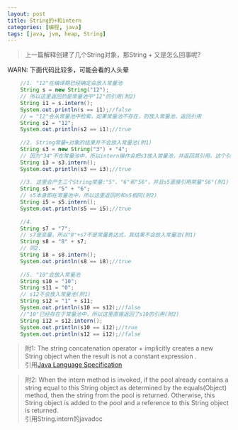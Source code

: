 ```yaml
---
layout: post
title: String的+和intern
categories: [编程, java]
tags: [java, jvm, heap, String]
---
```


> 上一篇解释创建了几个String对象，那String + 又是怎么回事呢?

WARN: 下面代码比较多，可能会看的人头晕
```java
    //1. "12"在编译期已经确定会放入常量池
    String s = new String("12");
    // 所以这里返回的是常量池中"12"的引用(附2)
    String i1 = s.intern();
    System.out.println(s == i1);//false
    // = "12"会从常量池中检索，如果常量池不存在，则放入常量池，返回引用
    String s2 = "12";
    System.out.println(s2 == i1);//true
    
    //2. String常量+对象的结果并不会放入常量池(附1)
    String s3 = new String("3") + "4";
    // 因为"34"不在常量池中，所以intern操作会把s3放入常量池，并返回其引用，这个引用和s3是相同的(附2)
    String i3 = s3.intern();
    System.out.println(s3 == i3);//true
    
    //3. 这里会产生三个String常量:"5"、"6"和"56"，并且s5直接引用常量"56"(附1)
    String s5 = "5" + "6";
    // s5本身即在常量池中，所以这里返回的和s5相同(附2)
    String i5 = s5.intern();
    System.out.println(s5 == i5);//true
    
    //4.
    String s7 = "7";
    // s7是变量，所以"8"+s7不是常量表达式，其结果不会放入常量池(附1)
    String s8 = "8" + s7;
    // 同2.
    String i8 = s8.intern();
    System.out.println(s8 == i8);//true
    
    //5. "10"会放入常量池
    String s10 = "10";
    String s11 = "0";
    // s12不会放入常量池(附1)
    String s12 = "1" + s11;
    System.out.println(s10 == s12);//false
    //"10"已经存在于常量池中，所以这里直接返回了s10的引用(附2)
    String i12 = s12.intern();
    System.out.println(s10 == i12);//true
    System.out.println(s12 == i12);//false
```

> 附1: The string concatenation operator + implicitly creates a new String object when the result is not a constant expression .   
> 引用[Java Language Specification](http://docs.oracle.com/javase/specs/jls/se8/html/jls-4.html#jls-4.3.3)

> 附2: When the intern method is invoked, if the pool already contains a string equal to this String object as determined by the equals(Object) method, then the string from the pool is returned. Otherwise, this String object is added to the pool and a reference to this String object is returned.    
> 引用String.intern的javadoc